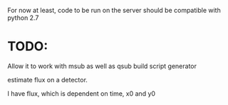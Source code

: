 For now at least, code to be run on the server should be compatible with python 2.7


TODO:
=====

Allow it to work with msub as well as qsub
build script generator

estimate flux on a detector.

I have flux, which is dependent on time, x0 and y0

